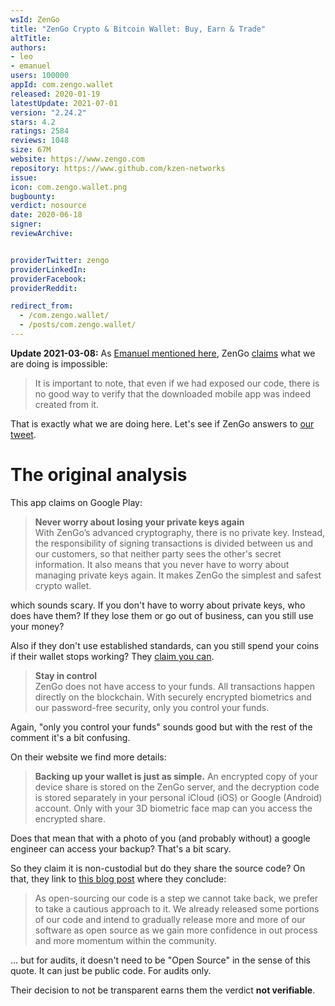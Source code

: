 ```yaml
---
wsId: ZenGo
title: "ZenGo Crypto & Bitcoin Wallet: Buy, Earn & Trade"
altTitle: 
authors:
- leo
- emanuel
users: 100000
appId: com.zengo.wallet
released: 2020-01-19
latestUpdate: 2021-07-01
version: "2.24.2"
stars: 4.2
ratings: 2584
reviews: 1048
size: 67M
website: https://www.zengo.com
repository: https://www.github.com/kzen-networks
issue: 
icon: com.zengo.wallet.png
bugbounty: 
verdict: nosource
date: 2020-06-18
signer: 
reviewArchive:


providerTwitter: zengo
providerLinkedIn: 
providerFacebook: 
providerReddit: 

redirect_from:
  - /com.zengo.wallet/
  - /posts/com.zengo.wallet/
---
```



**Update 2021-03-08:** As
[Emanuel mentioned here](https://gitlab.com/walletscrutiny/walletScrutinyCom/-/issues/158),
ZenGo [claims](https://www.zengo.com/zengo-and-open-source/) what we are doing
is impossible:

> It is important to note,
  that even if we had exposed our code, there is no good way to verify that the
  downloaded mobile app was indeed created from it.

That is exactly what we are doing here. Let's see if ZenGo answers to
[our tweet](https://twitter.com/WalletScrutiny/status/1369071552722010121).

# The original analysis

This app claims on Google Play:

> **Never worry about losing your private keys again**<br>
> With ZenGo’s advanced cryptography, there is no private key. Instead, the
  responsibility of signing transactions is divided between us and our
  customers, so that neither party sees the other's secret information. It also
  means that you never have to worry about managing private keys again. It makes
  ZenGo the simplest and safest crypto wallet.

which sounds scary. If you don't have to worry about private keys, who does have
them? If they lose them or go out of business, can you still use your money?

Also if they don't use established standards, can you still spend your coins if
their wallet stops working? They [claim you can](https://zengo.com/?p=1268).

> **Stay in control**<br>
> ZenGo does not have access to your funds. All transactions happen directly on
  the blockchain. With securely encrypted biometrics and our password-free
  security, only you control your funds.

Again, "only you control your funds" sounds good but with the rest of the
comment it's a bit confusing.

On their website we find more details:

> **Backing up your wallet is just as simple.** An encrypted copy of your device
  share is stored on the ZenGo server, and the decryption code is stored
  separately in your personal iCloud (iOS) or Google (Android) account. Only
  with your 3D biometric face map can you access the encrypted share. 

Does that mean that with a photo of you (and probably without) a google engineer
can access your backup? That's a bit scary.

So they claim it is non-custodial but do they share the source code? On that,
they link to
[this blog post](https://medium.com/zengo/zengo-and-open-source-5d0df5c07abf)
where they conclude:

> As open-sourcing our code is a step we cannot take back, we prefer to take a
  cautious approach to it. We already released some portions of our code and
  intend to gradually release more and more of our software as open source as we
  gain more confidence in out process and more momentum within the community.

... but for audits, it doesn't need to be "Open Source" in the sense of this
quote. It can just be public code. For audits only.

Their decision to not be transparent earns them the verdict **not verifiable**.

